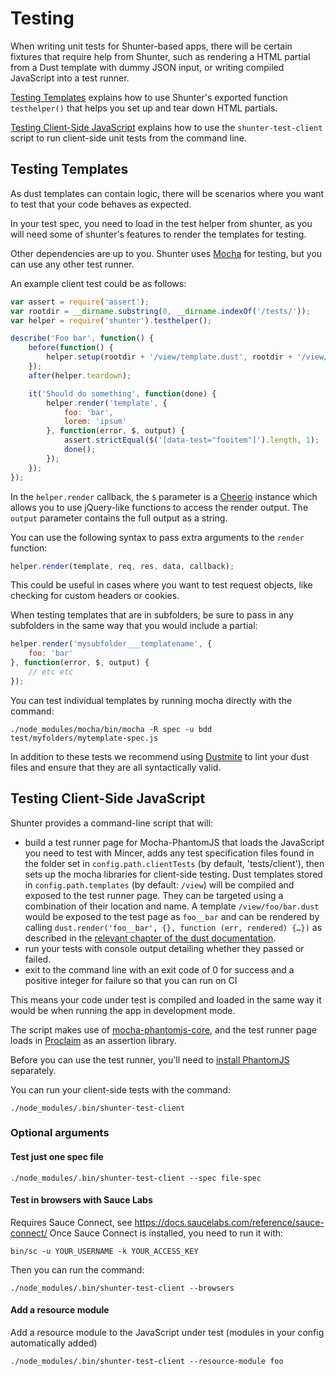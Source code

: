 # Testing

When writing unit tests for Shunter-based apps, there will be certain fixtures that require help from Shunter, such as rendering a HTML partial from a Dust template with dummy JSON input, or writing compiled JavaScript into a test runner.

[Testing Templates](#testing-templates) explains how to use Shunter's exported function `testhelper()` that helps you set up and tear down HTML partials.

[Testing Client-Side JavaScript](testing-client-side-javascript) explains how to use the `shunter-test-client` script to run client-side unit tests from the command line.

## Testing Templates

As dust templates can contain logic, there will be scenarios where you want to test that your code behaves as expected.

In your test spec, you need to load in the test helper from shunter, as you will need some of shunter's features to render the templates for testing.

Other dependencies are up to you. Shunter uses [Mocha](https://mochajs.org/) for testing, but you can use any other test runner.

An example client test could be as follows:

```js
var assert = require('assert');
var rootdir = __dirname.substring(0, __dirname.indexOf('/tests/'));
var helper = require('shunter').testhelper();

describe('Foo bar', function() {
	before(function() {
		helper.setup(rootdir + '/view/template.dust', rootdir + '/view/subdir/template.dust');
	});
	after(helper.teardown);

	it('Should do something', function(done) {
		helper.render('template', {
			foo: 'bar',
			lorem: 'ipsum'
		}, function(error, $, output) {
			assert.strictEqual($('[data-test="fooitem"]').length, 1);
			done();
		});
	});
});
```

In the `helper.render` callback, the `$` parameter is a [Cheerio](https://github.com/cheeriojs/cheerio) instance which allows you to use jQuery-like functions to access the render output. The `output` parameter contains the full output as a string.

You can use the following syntax to pass extra arguments to the `render` function:

```js
helper.render(template, req, res, data, callback);
```

This could be useful in cases where you want to test request objects, like checking for custom headers or cookies.

When testing templates that are in subfolders, be sure to pass in any subfolders in the same way that you would include a partial:

```js
helper.render('mysubfolder___templatename', {
	foo: 'bar'
}, function(error, $, output) {
	// etc etc
});
```

You can test individual templates by running mocha directly with the command:

```shell
./node_modules/mocha/bin/mocha -R spec -u bdd test/myfolders/mytemplate-spec.js
```

In addition to these tests we recommend using [Dustmite](https://github.com/nature/dustmite) to lint your dust files and ensure that they are all syntactically valid.

## Testing Client-Side JavaScript

Shunter provides a command-line script that will:

* build a test runner page for Mocha-PhantomJS that loads the JavaScript you need to test with Mincer, adds any test specification files found in the folder set in `config.path.clientTests` (by default, 'tests/client'), then sets up the mocha libraries for client-side testing. Dust templates stored in `config.path.templates` (by default: `/view`) will be compiled and exposed to the test runner page. They can be targeted using a combination of their location and name. A template `/view/foo/bar.dust` would be exposed to the test page as `foo__bar` and can be rendered by calling `dust.render('foo__bar', {}, function (err, rendered) {…})` as described in the [relevant chapter of the dust documentation](http://www.dustjs.com/guides/rendering/).
* run your tests with console output detailing whether they passed or failed.
* exit to the command line with an exit code of 0 for success and a positive integer for failure so that you can run on CI

This means your code under test is compiled and loaded in the same way it would be when running the app in development mode.

The script makes use of [mocha-phantomjs-core](https://github.com/nathanboktae/mocha-phantomjs-core), and the test runner page loads in [Proclaim](https://github.com/rowanmanning/proclaim) as an assertion library.

Before you can use the test runner, you'll need to [install PhantomJS](http://phantomjs.org/) separately.

You can run your client-side tests with the command:

```shell
./node_modules/.bin/shunter-test-client
```

### Optional arguments

#### Test just one spec file

```shell
./node_modules/.bin/shunter-test-client --spec file-spec
```

#### Test in browsers with Sauce Labs

Requires Sauce Connect, see https://docs.saucelabs.com/reference/sauce-connect/
Once Sauce Connect is installed, you need to run it with:

```shell
bin/sc -u YOUR_USERNAME -k YOUR_ACCESS_KEY
```

Then you can run the command:

```shell
./node_modules/.bin/shunter-test-client --browsers
```

#### Add a resource module

Add a resource module to the JavaScript under test (modules in your config automatically added)

```shell
./node_modules/.bin/shunter-test-client --resource-module foo
```
